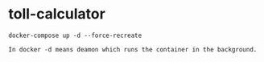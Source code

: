 # toll-calculator

```
docker-compose up -d --force-recreate

In docker -d means deamon which runs the container in the background.
```
